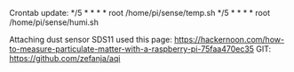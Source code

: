 Crontab update:
*/5 * * * * root /home/pi/sense/temp.sh
*/5 * * * * root /home/pi/sense/humi.sh

Attaching dust sensor SDS11
used this page: https://hackernoon.com/how-to-measure-particulate-matter-with-a-raspberry-pi-75faa470ec35
GIT: https://github.com/zefanja/aqi
